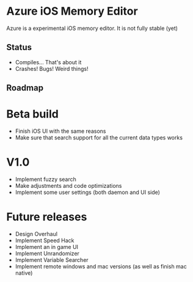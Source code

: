 Azure iOS Memory Editor
=======================
Azure is a experimental iOS memory editor. It is not fully stable (yet) 


## Status

* Compiles... That's about it
* Crashes! Bugs! Weird things!


## Roadmap

Beta build
==========

* Finish iOS UI with the same reasons
* Make sure that search support for all the current data types works

V1.0
====

* Implement fuzzy search
* Make adjustments and code optimizations
* Implement some user settings (both daemon and UI side)

Future releases
===============

* Design Overhaul
* Implement Speed Hack
* Implement an in game UI
* Implement Unrandomizer
* Implement Variable Searcher
* Implement remote windows and mac versions (as well as finish mac native)
